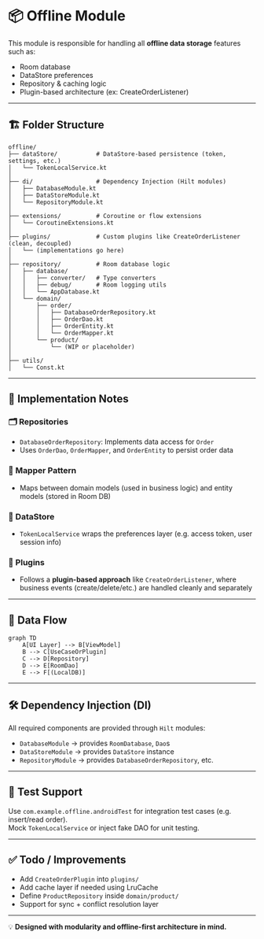 
# 📦 Offline Module

This module is responsible for handling all **offline data storage** features such as:
- Room database
- DataStore preferences
- Repository & caching logic
- Plugin-based architecture (ex: CreateOrderListener)

---

## 🏗️ Folder Structure

```
offline/
├── dataStore/           # DataStore-based persistence (token, settings, etc.)
│   └── TokenLocalService.kt
│
├── di/                  # Dependency Injection (Hilt modules)
│   ├── DatabaseModule.kt
│   ├── DataStoreModule.kt
│   └── RepositoryModule.kt
│
├── extensions/          # Coroutine or flow extensions
│   └── CoroutineExtensions.kt
│
├── plugins/             # Custom plugins like CreateOrderListener (clean, decoupled)
│   └── (implementations go here)
│
├── repository/          # Room database logic
│   ├── database/
│   │   ├── converter/   # Type converters
│   │   ├── debug/       # Room logging utils
│   │   └── AppDatabase.kt
│   └── domain/
│       ├── order/
│       │   ├── DatabaseOrderRepository.kt
│       │   ├── OrderDao.kt
│       │   ├── OrderEntity.kt
│       │   └── OrderMapper.kt
│       └── product/
│           └── (WIP or placeholder)
│
├── utils/
│   └── Const.kt
```

---

## 🧩 Implementation Notes

### 🗂️ Repositories
- `DatabaseOrderRepository`: Implements data access for `Order`
- Uses `OrderDao`, `OrderMapper`, and `OrderEntity` to persist order data

### 🧠 Mapper Pattern
- Maps between domain models (used in business logic) and entity models (stored in Room DB)

### 🔐 DataStore
- `TokenLocalService` wraps the preferences layer (e.g. access token, user session info)

### 🧩 Plugins
- Follows a **plugin-based approach** like `CreateOrderListener`, where business events (create/delete/etc.) are handled cleanly and separately

---

## 🔄 Data Flow

```mermaid
graph TD
    A[UI Layer] --> B[ViewModel]
    B --> C[UseCaseOrPlugin]
    C --> D[Repository]
    D --> E[RoomDao]
    E --> F[(LocalDB)]
```

---

## 🛠️ Dependency Injection (DI)

All required components are provided through `Hilt` modules:

- `DatabaseModule` → provides `RoomDatabase`, `Dao`s
- `DataStoreModule` → provides `DataStore` instance
- `RepositoryModule` → provides `DatabaseOrderRepository`, etc.

---

## 🧪 Test Support

Use `com.example.offline.androidTest` for integration test cases (e.g. insert/read order).  
Mock `TokenLocalService` or inject fake DAO for unit testing.

---

## ✅ Todo / Improvements

- Add `CreateOrderPlugin` into `plugins/`
- Add cache layer if needed using LruCache
- Define `ProductRepository` inside `domain/product/`
- Support for sync + conflict resolution layer

---

💡 **Designed with modularity and offline-first architecture in mind.**
